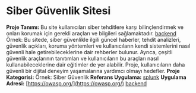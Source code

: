# Siber Güvenlik Sitesi

**Proje Tanımı:**  Bu site kullanıcıları siber tehditlere karşı bilinçlendirmek ve onları korumak için gerekli araçları ve bilgileri sağlamaktadır.
[backend](backend.md)
Örnek: Bu sitede, siber güvenlikle ilgili güncel haberler, tehdit analizleri, güvenlik açıkları, koruma yöntemleri ve kullanıcıların kendi sistemlerini nasıl güvenli hale getirebileceklerine dair rehberler bulunur. Ayrıca, çeşitli güvenlik araçlarının tanıtımları ve kullanıcıların bu araçları nasıl kullanabileceklerine dair eğitimler de yer alabilir. Proje, kullanıcıların daha güvenli bir dijital deneyim yaşamalarına yardımcı olmayı hedefler.
**Proje Kategorisi:** Örnek: Siber Güvenlik
**Referans Uygulama:** [splunk](splunk)
**Uygulama Adresi:** [https://owasp.org/](https://owasp.org/)
[backend](backend.com)
